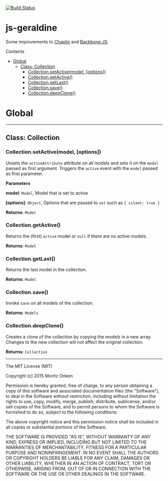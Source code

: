 [![Build Status](https://travis-ci.org/monken/js-geraldine.svg?branch=master)](https://travis-ci.org/monken/js-geraldine)

# js-geraldine

Some improvements to [Chaplin](http://chaplinjs.org/) and [Backbone.JS](http://backbonejs.org/).

<!-- START doctoc generated TOC please keep comment here to allow auto update -->
<!-- DON'T EDIT THIS SECTION, INSTEAD RE-RUN doctoc TO UPDATE -->
Contents

- [Global](#global)
  - [Class: Collection](#class-collection)
    - [Collection.setActive(model, [options])](#collectionsetactivemodel-options)
    - [Collection.getActive()](#collectiongetactive)
    - [Collection.getLast()](#collectiongetlast)
    - [Collection.save()](#collectionsave)
    - [Collection.deepClone()](#collectiondeepclone)

<!-- END doctoc generated TOC please keep comment here to allow auto update -->
# Global





* * *

## Class: Collection


### Collection.setActive(model, [options]) 

Unsets the `activeAttribute` attribute on all models and sets it on the `model` passed as first argument.
Triggers the `active` event with the `model` passed as first parameter.

**Parameters**

**model**: `Model`, Model that is set to active

**[options]**: `Object`, Options that are passed to `set` such as `{ silent: true }`

**Returns**: `Model`

### Collection.getActive() 

Returns the (first) `active` model or `null` if there are no active models.

**Returns**: `Model`

### Collection.getLast() 

Returns the last model in the collection.

**Returns**: `Model`

### Collection.save() 

Invoke `save` on all models of the collection.

**Returns**: `Models`

### Collection.deepClone() 

Creates a clone of the collection by copying the models in a new array.
Changes to the new collection will not affect the original collection.

**Returns**: `Collection`



* * *










The MIT License (MIT)

Copyright (c) 2015 Moritz Onken

Permission is hereby granted, free of charge, to any person obtaining a copy
of this software and associated documentation files (the "Software"), to deal
in the Software without restriction, including without limitation the rights
to use, copy, modify, merge, publish, distribute, sublicense, and/or sell
copies of the Software, and to permit persons to whom the Software is
furnished to do so, subject to the following conditions:

The above copyright notice and this permission notice shall be included in all
copies or substantial portions of the Software.

THE SOFTWARE IS PROVIDED "AS IS", WITHOUT WARRANTY OF ANY KIND, EXPRESS OR
IMPLIED, INCLUDING BUT NOT LIMITED TO THE WARRANTIES OF MERCHANTABILITY,
FITNESS FOR A PARTICULAR PURPOSE AND NONINFRINGEMENT. IN NO EVENT SHALL THE
AUTHORS OR COPYRIGHT HOLDERS BE LIABLE FOR ANY CLAIM, DAMAGES OR OTHER
LIABILITY, WHETHER IN AN ACTION OF CONTRACT, TORT OR OTHERWISE, ARISING FROM,
OUT OF OR IN CONNECTION WITH THE SOFTWARE OR THE USE OR OTHER DEALINGS IN THE
SOFTWARE.

